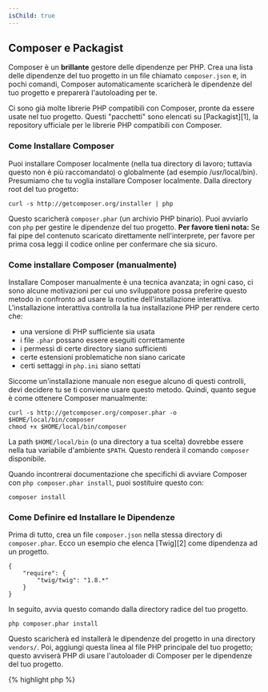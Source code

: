 ```yaml
---
isChild: true
---
```


## Composer e Packagist

Composer è un **brillante** gestore delle dipendenze per PHP. Crea una lista delle dipendenze del tuo progetto in un file chiamato `composer.json` e, in pochi comandi, Composer automaticamente scaricherà le dipendenze del tuo progetto e preparerà l'autoloading per te.

Ci sono già molte librerie PHP compatibili con Composer, pronte da essere usate nel tuo progetto. Questi "pacchetti" sono elencati su [Packagist][1], la repository ufficiale per le librerie PHP compatibili con Composer.

### Come Installare Composer

Puoi installare Composer localmente (nella tua directory di lavoro; tuttavia questo non è più raccomandato) o globalmente (ad esempio /usr/local/bin). Presumiamo che tu voglia installare Composer localmente. Dalla directory root del tuo progetto:

    curl -s http://getcomposer.org/installer | php

Questo scaricherà `composer.phar` (un archivio PHP binario). Puoi avviarlo con `php` per gestire le dipendenze del tuo progetto. <strong>Per favore tieni nota:</strong> Se fai pipe del contenuto scaricato direttamente nell'interprete, per favore per prima cosa leggi il codice online per confermare che sia sicuro.

### Come installare Composer (manualmente)

Installare Composer manualmente è una tecnica avanzata; in ogni caso, ci sono alcune motivazioni per cui uno sviluppatore possa preferire questo metodo in confronto ad usare la routine dell'installazione interattiva. L'installazione interattiva controlla la tua installazione PHP per rendere certo che:

- una versione di PHP sufficiente sia usata
- i file `.phar` possano essere eseguiti correttamente
- i permessi di certe directory siano sufficienti
- certe estensioni problematiche non siano caricate
- certi settaggi in `php.ini` siano settati

Siccome un'installazione manuale non esegue alcuno di questi controlli, devi decidere tu se ti conviene usare questo metodo. Quindi, quanto segue è come ottenere Composer manualmente:

    curl -s http://getcomposer.org/composer.phar -o $HOME/local/bin/composer
    chmod +x $HOME/local/bin/composer

La path `$HOME/local/bin` (o una directory a tua scelta) dovrebbe essere nella tua variabile d'ambiente `$PATH`. Questo renderà il comando `composer` disponibile.

Quando incontrerai documentazione che specifichi di avviare Composer con `php composer.phar install`, puoi sostituire questo con:

    composer install

### Come Definire ed Installare le Dipendenze

Prima di tutto, crea un file `composer.json` nella stessa directory di `composer.phar`. Ecco un esempio che elenca [Twig][2] come dipendenza ad un progetto.

	{
	    "require": {
	        "twig/twig": "1.8.*"
	    }
	}

In seguito, avvia questo comando dalla directory radice del tuo progetto.

    php composer.phar install
    
Questo scaricherà ed installerà le dipendenze del progetto in una directory `vendors/`. Poi, aggiungi questa linea al file PHP principale del tuo progetto; questo avviserà PHP di usare l'autoloader di Composer per le dipendenze del tuo progetto.

{% highlight php %}
<?php
require 'vendor/autoload.php';
{% endhighlight %}

Ora potrai usare le dipendenze del tuo progetto, che verranno caricate automaticamente sotto richiesta.

* [Scopri Composer][3]

[1]: http://packagist.org/
[2]: http://twig.sensiolabs.org
[3]: http://getcomposer.org/doc/00-intro.md
